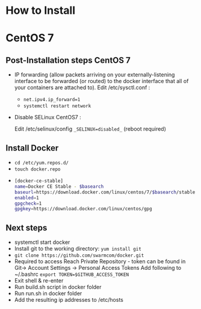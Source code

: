 How to Install
==============

CentOS 7
========

Post-Installation steps CentOS 7
--------------------------------

- IP forwarding (allow packets arriving on your externally-listening interface to be forwarded (or routed) to the docker interface that all of your containers are attached to). Edit /etc/sysctl.conf :

   - `net.ipv4.ip_forward=1`
   - `systemctl restart network`

- Disable SELinux CentOS7 :

   Edit /etc/selinux/config
   `_SELINUX=disabled_` (reboot required)   

Install Docker
--------------

   - `cd /etc/yum.repos.d/`
   - `touch docker.repo`
   -  
     ```sh
     [docker-ce-stable]
     name=Docker CE Stable - $basearch
     baseurl=https://download.docker.com/linux/centos/7/$basearch/stable
     enabled=1
     gpgcheck=1
     gpgkey=https://download.docker.com/linux/centos/gpg
     ```

Next steps
----------

- systemctl start docker   
- Install git to the working directory: `yum install git`
- 	`git clone https://github.com/swarmcom/docker.git`
- Required to access Reach Private Repository - token can be found in Git-> Account Settings -> Personal Access Tokens
  Add following to ~/.bashrc
  `export TOKEN=$GITHUB_ACCESS_TOKEN`
- Exit shell & re-enter
- Run build.sh script in docker folder
- Run run.sh in docker folder
- Add the resulting ip addresses to /etc/hosts

